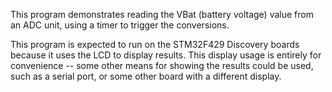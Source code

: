 This program demonstrates reading the VBat (battery voltage) value from
an ADC unit, using a timer to trigger the conversions.

This program is expected to run on the STM32F429 Discovery boards because
it uses the LCD to display results.  This display usage is entirely for
convenience -- some other means for showing the results could be used, such
as a serial port, or some other board with a different display.
